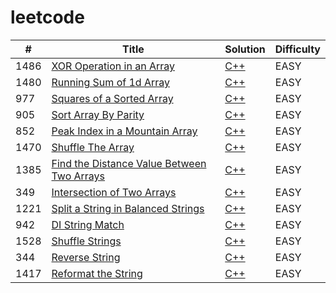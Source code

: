 # leetcode

| # | Title | Solution | Difficulty |
|---| ----- | -------- | ---------- |
|1486|[XOR Operation in an Array](https://leetcode.com/problems/xor-operation-in-an-array/)|[C++](./cpp/xorOperationInAnArray.cpp)|EASY|
|1480|[Running Sum of 1d Array](https://leetcode.com/problems/running-sum-of-1d-array/)|[C++](./cpp/runningSumOf1dArray.cpp)|EASY|
|977|[Squares of a Sorted Array](https://leetcode.com/problems/squares-of-a-sorted-array/)|[C++](./cpp/squaresOfASortedArray.cpp)|EASY|
|905|[Sort Array By Parity](https://leetcode.com/problems/sort-array-by-parity/)|[C++](./cpp/sortArrayByParity.cpp)|EASY|
|852|[Peak Index in a Mountain Array](https://leetcode.com/problems/peak-index-in-a-mountain-array/)|[C++](./cpp/peakIndexInAMountainArray.cpp)|EASY|
|1470|[Shuffle The Array](https://leetcode.com/problems/shuffle-the-array/)|[C++](./cpp/shuffleTheArray.cpp)|EASY|
|1385|[Find the Distance Value Between Two Arrays](https://leetcode.com/problems/find-the-distance-value-between-two-arrays/)|[C++](./cpp/findTheDistanceValueBetweenTwoArrays.cpp)|EASY|
|349|[Intersection of Two Arrays](https://leetcode.com/problems/intersection-of-two-arrays/)|[C++](./cpp/intersectionOfTwoArrays.cpp)|EASY|
|1221|[Split a String in Balanced Strings](https://leetcode.com/problems/split-a-string-in-balanced-strings/)|[C++](./cpp/splitAStringInBalancedStrings.cpp)|EASY|
|942|[DI String Match](https://leetcode.com/problems/di-string-match/)|[C++](./cpp/diStringMatch.cpp)|EASY|
|1528|[Shuffle Strings](https://leetcode.com/problems/shuffle-string/)|[C++](./cpp/shuffleStrings.cpp)|EASY|
|344|[Reverse String](https://leetcode.com/problems/reverse-string/)|[C++](./cpp/reverseString.cpp)|EASY|
|1417|[Reformat the String](https://leetcode.com/problems/reformat-the-string/)|[C++](./cpp/reformatTheString.cpp)|EASY|